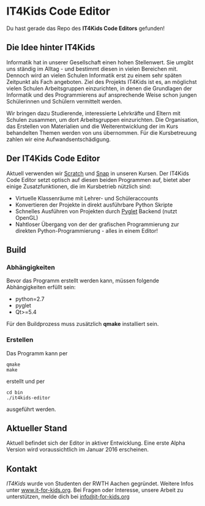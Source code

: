 # IT4Kids Code Editor

Du hast gerade das Repo des **IT4Kids Code Editors** gefunden!

## Die Idee hinter IT4Kids

Informatik hat in unserer Gesellschaft einen hohen Stellenwert. Sie umgibt uns ständig im Alltag - und bestimmt diesen in vielen Bereichen mit. Dennoch wird an vielen Schulen Informatik erst zu einem sehr späten Zeitpunkt als Fach angeboten. Ziel des Projekts IT4Kids ist es, an möglichst vielen Schulen Arbeitsgruppen einzurichten, in denen die Grundlagen der Informatik und des Programmierens auf ansprechende Weise schon jungen Schülerinnen und Schülern vermittelt werden.

Wir bringen dazu Studierende, interessierte Lehrkräfte und Eltern mit Schulen zusammen, um dort Arbeitsgruppen einzurichten. Die Organisation, das Erstellen von Materialien und die Weiterentwicklung der im Kurs behandelten Themen werden von uns übernommen. Für die Kursbetreuung zahlen wir eine Aufwandsentschädigung.

## Der IT4Kids Code Editor

Aktuell verwenden wir [Scratch](https://scratch.mit.edu) und [Snap](code.it-for-kids.org) in unseren Kursen. Der IT4Kids Code Editor setzt optisch auf diesen beiden Programmen auf, bietet aber einige Zusatzfunktionen, die im Kursbetrieb nützlich sind:

- Virtuelle Klassenräume mit Lehrer- und Schüleraccounts
- Konvertieren der Projekte in direkt ausführbare Python Skripte
- Schnelles Ausführen von Projekten durch [Pyglet](https://bitbucket.org/pyglet/pyglet/wiki/Home) Backend (nutzt OpenGL)
- Nahtloser Übergang von der der grafischen Programmierung zur direkten Python-Programmierung - alles in einem Editor!

## Build

### Abhängigkeiten

Bevor das Programm erstellt werden kann, müssen folgende Abhängigkeiten erfüllt sein:

- python=2.7
- pyglet
- Qt>=5.4

Für den Buildprozess muss zusätzlich **qmake** installiert sein.

### Erstellen

Das Programm kann per

```
qmake
make
```

erstellt und per 

```
cd bin
./it4kids-editor
```

ausgeführt werden.

## Aktueller Stand

Aktuell befindet sich der Editor in aktiver Entwicklung. Eine erste Alpha Version wird voraussichtlich im Januar 2016 erscheinen.

## Kontakt

*IT4Kids* wurde von Studenten der RWTH Aachen gegründet. Weitere Infos unter www.it-for-kids.org.
Bei Fragen oder Interesse, unsere Arbeit zu unterstützen, melde dich bei info@it-for-kids.org
